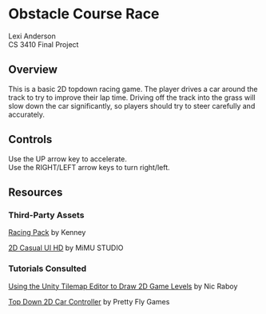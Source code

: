 # Obstacle Course Race

Lexi Anderson  
CS 3410 Final Project

## Overview
This is a basic 2D topdown racing game. The player drives a car around the track to try to improve their lap time. Driving off the track into the grass will slow down the car significantly, so players should try to steer carefully and accurately.


## Controls
Use the UP arrow key to accelerate.  
Use the RIGHT/LEFT arrow keys to turn right/left.


## Resources
### Third-Party Assets
[Racing Pack](https://www.kenney.nl/assets/racing-pack) by Kenney

[2D Casual UI HD](https://assetstore.unity.com/packages/2d/gui/icons/2d-casual-ui-hd-82080) by MiMU STUDIO


### Tutorials Consulted
[Using the Unity Tilemap Editor to Draw 2D Game Levels](https://www.mongodb.com/developer/how-to/designing-developing-2d-game-levels-unity-csharp/) by Nic Raboy

[Top Down 2D Car Controller](https://www.youtube.com/watch?v=DVHcOS1E5OQ) by Pretty Fly Games
